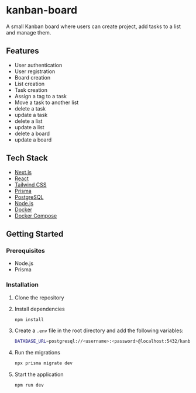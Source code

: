 # kanban-board

A small Kanban board where users can create project, add tasks to a list and manage them.

## Features

- User authentication
- User registration
- Board creation
- List creation
- Task creation
- Assign a tag to a task
- Move a task to another list
- delete a task
- update a task
- delete a list
- update a list
- delete a board
- update a board

## Tech Stack

- [Next.js](https://nextjs.org/)
- [React](https://reactjs.org/)
- [Tailwind CSS](https://tailwindcss.com/)
- [Prisma](https://prisma.io/)
- [PostgreSQL](https://www.postgresql.org/)
- [Node.js](https://nodejs.org/)
- [Docker](https://www.docker.com/)
- [Docker Compose](https://docs.docker.com/compose/)

## Getting Started

### Prerequisites

- Node.js
- Prisma

### Installation

1. Clone the repository

2. Install dependencies

   ```bash
   npm install
   ```

3. Create a `.env` file in the root directory and add the following variables:

   ```bash
   DATABASE_URL=postgresql://<username>:<password>@localhost:5432/kanban_board
   ```

4. Run the migrations

   ```bash
   npx prisma migrate dev
   ```

5. Start the application

   ```bash
   npm run dev
   ```
